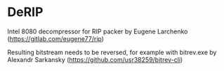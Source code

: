 # DeRIP

Intel 8080 decompressor for RIP packer by Eugene Larchenko (https://gitlab.com/eugene77/rip)

Resulting bitstream needs to be reversed, for example with bitrev.exe by Alexandr Sarkansky (https://github.com/usr38259/bitrev-cli)
